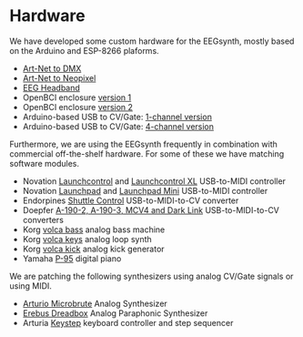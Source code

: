 # Hardware

We have developed some custom hardware for the EEGsynth, mostly based on the Arduino and ESP-8266 plaforms.

* [Art-Net to DMX](artnet2dmx/README.md)
* [Art-Net to Neopixel](artnet2neopixel/README.md)
* [EEG Headband](headband/README.md)
* OpenBCI enclosure [version 1](openbci_enclosure_v1/README.md)
* OpenBCI enclosure [version 2](openbci_enclosure_v2/README.md)
* Arduino-based USB to CV/Gate: [1-channel version](usb2cvgate_1channel/README.md)
* Arduino-based USB to CV/Gate: [4-channel version](usb2cvgate_4channel/README.md)

Furthermore, we are using the EEGsynth frequently in combination with commercial off-the-shelf hardware. For some of these we have matching software modules.

* Novation [Launchcontrol](https://global.novationmusic.com/launch/launch-control) and [Launchcontrol XL](https://global.novationmusic.com/launch/launch-control-xl) USB-to-MIDI controller
* Novation [Launchpad](https://global.novationmusic.com/launch/launchpad) and [Launchpad Mini](https://global.novationmusic.com/launch/launchpad-mini) USB-to-MIDI controller
* Endorpines [Shuttle Control](https://www.modulargrid.net/e/endorphin-es-shuttle-control) USB-to-MIDI-to-CV converter
* Doepfer [A-190-2, A-190-3, MCV4 and Dark Link](../doc/doepfer.md) USB-to-MIDI-to-CV converters
* Korg [volca bass](http://www.korg.com/us/products/dj/volca_bass/) analog bass machine
* Korg [volca keys](http://www.korg.com/us/products/dj/volca_keys/) analog loop synth
* Korg [volca kick](http://www.korg.com/us/products/dj/volca_kick/) analog kick generator
* Yamaha [P-95](https://usa.yamaha.com/products/musical_instruments/pianos/p_series/p-95/index.html) digital piano

We are patching the following synthesizers using analog CV/Gate signals or using MIDI.

* [Arturio Microbrute](https://www.arturia.com/products/hardware-synths/microbrute/overview) Analog Synthesizer
* [Erebus Dreadbox](https://www.dreadbox-fx.com/erebus/) Analog Paraphonic Synthesizer
* Arturia [Keystep](https://www.arturia.com/keystep/overview) keyboard controller and step sequencer
